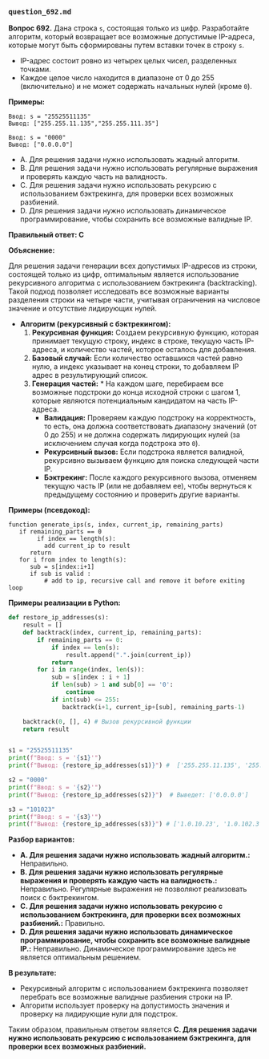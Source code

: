 ### `question_692.md`

**Вопрос 692.** Дана строка `s`, состоящая только из цифр. Разработайте алгоритм, который возвращает все возможные допустимые IP-адреса, которые могут быть сформированы путем вставки точек в строку `s`.

*   IP-адрес состоит ровно из четырех целых чисел, разделенных точками.
*   Каждое целое число находится в диапазоне от 0 до 255 (включительно) и не может содержать начальных нулей (кроме `0`).

**Примеры:**

```
Ввод: s = "25525511135"
Вывод: ["255.255.11.135","255.255.111.35"]

Ввод: s = "0000"
Вывод: ["0.0.0.0"]
```

-  A. Для решения задачи нужно использовать жадный алгоритм.
-  B. Для решения задачи нужно использовать регулярные выражения и проверять каждую часть на валидность.
- C. Для решения задачи нужно использовать рекурсию  с использованием бэктрекинга, для проверки всех возможных разбиений.
-  D.  Для решения задачи нужно использовать динамическое программирование, чтобы сохранить все возможные валидные IP.

**Правильный ответ: C**

**Объяснение:**

Для решения задачи генерации всех допустимых IP-адресов из строки, состоящей только из цифр, оптимальным является использование рекурсивного алгоритма с использованием бэктрекинга (backtracking). Такой подход позволяет  исследовать все возможные варианты разделения строки на четыре части, учитывая ограничения на числовое значение и отсутствие лидирующих нулей.

*   **Алгоритм (рекурсивный с бэктрекингом):**
    1.  **Рекурсивная функция:**  Создаем рекурсивную функцию, которая принимает текущую строку,  индекс в строке, текущую часть IP-адреса, и количество частей, которое осталось  для добавления.
    2.  **Базовый случай:** Если количество оставшихся частей равно нулю, а индекс указывает на конец строки, то добавляем IP адрес  в результирующий список.
    3. **Генерация частей:**
           *   На каждом шаге, перебираем  все возможные подстроки до конца исходной строки с шагом 1, которые являются потенциальным кандидатом на часть IP-адреса.
        *    **Валидация:** Проверяем каждую подстроку на корректность, то есть, она должна соответствовать диапазону значений (от 0 до 255) и не должна содержать лидирующих нулей (за исключением случая когда  подстрока  это `0`).
        *   **Рекурсивный вызов:**  Если подстрока  является валидной, рекурсивно вызываем функцию  для поиска следующей  части IP.
       *    **Бэктрекинг:**  После каждого рекурсивного вызова, отменяем текущую часть IP (или не добавляем ее), чтобы вернуться к предыдущему состоянию и проверить другие варианты.

**Примеры (псевдокод):**
```
function generate_ips(s, index, current_ip, remaining_parts)
   if remaining_parts == 0
        if index == length(s):
          add current_ip to result
      return
   for i from index to length(s):
      sub = s[index:i+1]
      if sub is valid :
          # add to ip, recursive call and remove it before exiting loop

```

**Примеры реализации в Python:**

```python
def restore_ip_addresses(s):
    result = []
    def backtrack(index, current_ip, remaining_parts):
        if remaining_parts == 0:
            if index == len(s):
                result.append(".".join(current_ip))
            return
        for i in range(index, len(s)):
            sub = s[index : i + 1]
            if len(sub) > 1 and sub[0] == '0':
                continue
            if int(sub) <= 255:
               backtrack(i+1, current_ip+[sub], remaining_parts-1)

    backtrack(0, [], 4) # Вызов рекурсивной функции
    return result


s1 = "25525511135"
print(f"Ввод: s = '{s1}'")
print(f"Вывод: {restore_ip_addresses(s1)}") #  ['255.255.11.135', '255.255.111.35']

s2 = "0000"
print(f"Ввод: s = '{s2}'")
print(f"Вывод: {restore_ip_addresses(s2)}")  # Выведет: ['0.0.0.0']

s3 = "101023"
print(f"Ввод: s = '{s3}'")
print(f"Вывод: {restore_ip_addresses(s3)}") # ['1.0.10.23', '1.0.102.3', '10.1.0.23', '10.1.2.3', '10.10.2.3', '101.0.2.3', '101.0.23']
```

**Разбор вариантов:**

*   **A. Для решения задачи нужно использовать жадный алгоритм.:** Неправильно.
*   **B. Для решения задачи нужно использовать регулярные выражения и проверять каждую часть на валидность.:** Неправильно. Регулярные выражения не позволяют реализовать поиск с бэктрекингом.
*   **C. Для решения задачи нужно использовать рекурсию  с использованием бэктрекинга, для проверки всех возможных разбиений.:** Правильно.
*   **D. Для решения задачи нужно использовать динамическое программирование, чтобы сохранить все возможные валидные IP.:** Неправильно. Динамическое программирование здесь не является оптимальным решением.

**В результате:**
*  Рекурсивный алгоритм с использованием бэктрекинга позволяет перебрать все возможные валидные разбиения строки на IP.
* Алгоритм использует проверку на допустимость значения и проверку на лидирующие нули для подстрок.

Таким образом, правильным ответом является **C. Для решения задачи нужно использовать рекурсию  с использованием бэктрекинга, для проверки всех возможных разбиений.**
